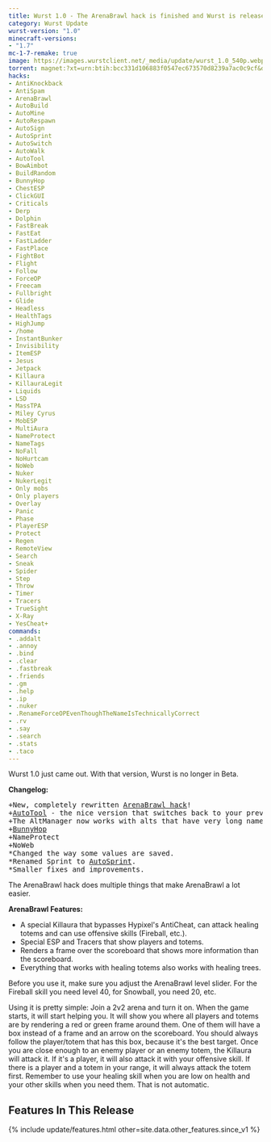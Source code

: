 ```yaml
---
title: Wurst 1.0 - The ArenaBrawl hack is finished and Wurst is released!
category: Wurst Update
wurst-version: "1.0"
minecraft-versions:
- "1.7"
mc-1-7-remake: true
image: https://images.wurstclient.net/_media/update/wurst_1.0_540p.webp
torrent: magnet:?xt=urn:btih:bcc331d106883f0547ec673570d8239a7ac0c9cf&dn=Wurst%201.0%20REMAKE&tr=udp%3a%2f%2ftracker.opentrackr.org%3a1337%2fannounce&tr=udp%3a%2f%2f9.rarbg.com%3a2810%2fannounce&tr=udp%3a%2f%2fopen.tracker.cl%3a1337%2fannounce&tr=http%3a%2f%2ftracker.openbittorrent.com%3a80%2fannounce&tr=http%3a%2f%2fopenbittorrent.com%3a80%2fannounce&tr=udp%3a%2f%2fexodus.desync.com%3a6969%2fannounce&tr=udp%3a%2f%2fwww.torrent.eu.org%3a451%2fannounce&tr=udp%3a%2f%2ftracker.torrent.eu.org%3a451%2fannounce&tr=udp%3a%2f%2ftracker.tiny-vps.com%3a6969%2fannounce&tr=udp%3a%2f%2ftracker.pomf.se%3a80%2fannounce&tr=udp%3a%2f%2ftracker.dler.org%3a6969%2fannounce&tr=udp%3a%2f%2ftracker.altrosky.nl%3a6969%2fannounce&tr=udp%3a%2f%2ftracker.0x.tf%3a6969%2fannounce&tr=udp%3a%2f%2fretracker.netbynet.ru%3a2710%2fannounce&tr=udp%3a%2f%2fopentor.org%3a2710%2fannounce&tr=udp%3a%2f%2fopen.stealth.si%3a80%2fannounce&tr=udp%3a%2f%2fmail.realliferpg.de%3a6969%2fannounce&tr=udp%3a%2f%2ffe.dealclub.de%3a6969%2fannounce&tr=udp%3a%2f%2fexplodie.org%3a6969%2fannounce
hacks:
- AntiKnockback
- AntiSpam
- ArenaBrawl
- AutoBuild
- AutoMine
- AutoRespawn
- AutoSign
- AutoSprint
- AutoSwitch
- AutoWalk
- AutoTool
- BowAimbot
- BuildRandom
- BunnyHop
- ChestESP
- ClickGUI
- Criticals
- Derp
- Dolphin
- FastBreak
- FastEat
- FastLadder
- FastPlace
- FightBot
- Flight
- Follow
- ForceOP
- Freecam
- Fullbright
- Glide
- Headless
- HealthTags
- HighJump
- /home
- InstantBunker
- Invisibility
- ItemESP
- Jesus
- Jetpack
- Killaura
- KillauraLegit
- Liquids
- LSD
- MassTPA
- Miley Cyrus
- MobESP
- MultiAura
- NameProtect
- NameTags
- NoFall
- NoHurtcam
- NoWeb
- Nuker
- NukerLegit
- Only mobs
- Only players
- Overlay
- Panic
- Phase
- PlayerESP
- Protect
- Regen
- RemoteView
- Search
- Sneak
- Spider
- Step
- Throw
- Timer
- Tracers
- TrueSight
- X-Ray
- YesCheat+
commands:
- .addalt
- .annoy
- .bind
- .clear
- .fastbreak
- .friends
- .gm
- .help
- .ip
- .nuker
- .RenameForceOPEvenThoughTheNameIsTechnicallyCorrect
- .rv
- .say
- .search
- .stats
- .taco
---
```

Wurst 1.0 just came out. With that version, Wurst is no longer in Beta.

**Changelog:**

<pre>
+New, completely rewritten <a href="https://wurst.wiki/arenabrawl">ArenaBrawl hack</a>!
+<a href="https://wurst.wiki/autotool">AutoTool</a> - the nice version that switches back to your previous item.
+The AltManager now works with alts that have very long names.
+<a href="https://wurst.wiki/bunnyhop">BunnyHop</a>
+NameProtect
+NoWeb
*Changed the way some values are saved.
*Renamed Sprint to <a href="https://wurst.wiki/autosprint">AutoSprint</a>.
*Smaller fixes and improvements.
</pre>

The ArenaBrawl hack does multiple things that make ArenaBrawl a lot easier.

**ArenaBrawl Features:**

- A special Killaura that bypasses Hypixel's AntiCheat, can attack healing totems and can use offensive skills (Fireball, etc.).
- Special ESP and Tracers that show players and totems.
- Renders a frame over the scoreboard that shows more information than the scoreboard.
- Everything that works with healing totems also works with healing trees.

Before you use it, make sure you adjust the ArenaBrawl level slider. For the Fireball skill you need level 40, for Snowball, you need 20, etc.

Using it is pretty simple: Join a 2v2 arena and turn it on. When the game starts, it will start helping you. It will show you where all players and totems are by rendering a red or green frame around them. One of them will have a box instead of a frame and an arrow on the scoreboard. You should always follow the player/totem that has this box, because it's the best target. Once you are close enough to an enemy player or an enemy totem, the Killaura will attack it. If it's a player, it will also attack it with your offensive skill. If there is a player and a totem in your range, it will always attack the totem first. Remember to use your healing skill when you are low on health and your other skills when you need them. That is not automatic.

## Features In This Release

{% include update/features.html other=site.data.other_features.since_v1 %}
